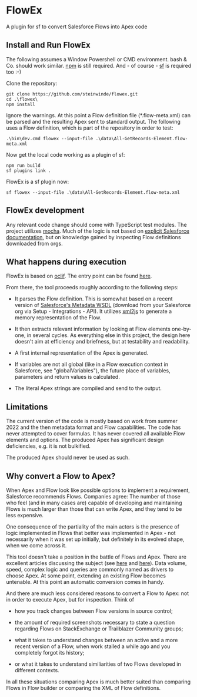 # FlowEx

A plugin for sf to convert Salesforce Flows into Apex code

## Install and Run FlowEx

The following assumes a Window Powershell or CMD environment. bash & Co. should work similar. [npm](https://docs.npmjs.com/downloading-and-installing-node-js-and-npm) is still required. And - of course - [sf](https://developer.salesforce.com/docs/atlas.en-us.sfdx_cli_reference.meta/sfdx_cli_reference/cli_reference_unified.htm) is required too :-)

Clone the repository:

```
git clone https://github.com/steinwinde/flowex.git
cd .\flowex\
npm install
```

Ignore the warnings. At this point a Flow definition file (\*.flow-meta.xml) can be parsed and the resulting Apex sent to standard output. The following uses a Flow definition, which is part of the repository in order to test:

```
.\bin\dev.cmd flowex --input-file .\data\All-GetRecords-Element.flow-meta.xml
```

Now get the local code working as a plugin of sf:

```
npm run build
sf plugins link .
```

FlowEx is a sf plugin now:

```
sf flowex --input-file .\data\All-GetRecords-Element.flow-meta.xml
```

## FlowEx development

Any relevant code change should come with TypeScript test modules. The project utilizes [mocha](https://mochajs.org/). Much of the logic is not based on [explicit Salesforce documentation](https://developer.salesforce.com/docs/atlas.en-us.api_meta.meta/api_meta/meta_visual_workflow.htm), but on knowledge gained by inspecting Flow definitions downloaded from orgs.

## What happens during execution

FlowEx is based on [oclif](https://oclif.io/). The entry point can be found [here](src/commands/apex/index.ts).

From there, the tool proceeds roughly according to the following steps:

- It parses the Flow definition. This is somewhat based on a recent version of [Salesforce's Metadata WSDL](src/types/metadata.xml) (download from your Salesforce org via Setup - Integrations - API). It utilizes [xml2js](https://www.npmjs.com/package/xml2js) to generate a memory representation of the Flow.

- It then extracts relevant information by looking at Flow elements one-by-one, in several cycles. As everything else in this project, the design here doesn't aim at efficiency and briefness, but at testability and readability.

- A first internal representation of the Apex is generated.

- If variables are not all global (like in a Flow execution context in Salesforce, see "globalVariables"), the future place of variables, parameters and return values is calculated.

- The literal Apex strings are compiled and send to the output.

## Limitations

The current version of the code is mostly based on work from summer 2022 and the then metadata format and Flow capabilities. The code has never attempted to cover formulas. It has never covered all available Flow elements and options. The produced Apex has significant design deficiencies, e.g. it is not bulkified.

The produced Apex should never be used as such.

## Why convert a Flow to Apex?

When Apex and Flow look like possible options to implement a requirement, Salesforce recommends Flows. Companies agree: The number of those who feel (and in many cases are) capable of developing and maintaining Flows is much larger than those that can write Apex, and they tend to be less expensive.

One consequence of the partiality of the main actors is the presence of logic implemented in Flows that better was implemented in Apex - not necessarily when it was set up initially, but definitely in its evolved shape, when we come across it.

This tool doesn't take a position in the battle of Flows and Apex. There are excellent articles discussing the subject (see [here](https://architect.salesforce.com/decision-guides/trigger-automation) and [here](https://architect.salesforce.com/decision-guides/build-forms)). Data volume, speed, complex logic and queries are commonly named as drivers to choose Apex. At some point, extending an existing Flow becomes untenable. At this point an automatic conversion comes in handy.

And there are much less considered reasons to convert a Flow to Apex: not in order to execute Apex, but for inspection. Think of

- how you track changes between Flow versions in source control;

- the amount of required screenshots necessary to state a question regarding Flows on StackExchange or Trailblazer Community groups;

- what it takes to understand changes between an active and a more recent version of a Flow, when work stalled a while ago and you completely forgot its history;

- or what it takes to understand similiarities of two Flows developed in different contexts.

In all these situations comparing Apex is much better suited than comparing Flows in Flow builder or comparing the XML of Flow definitions.
